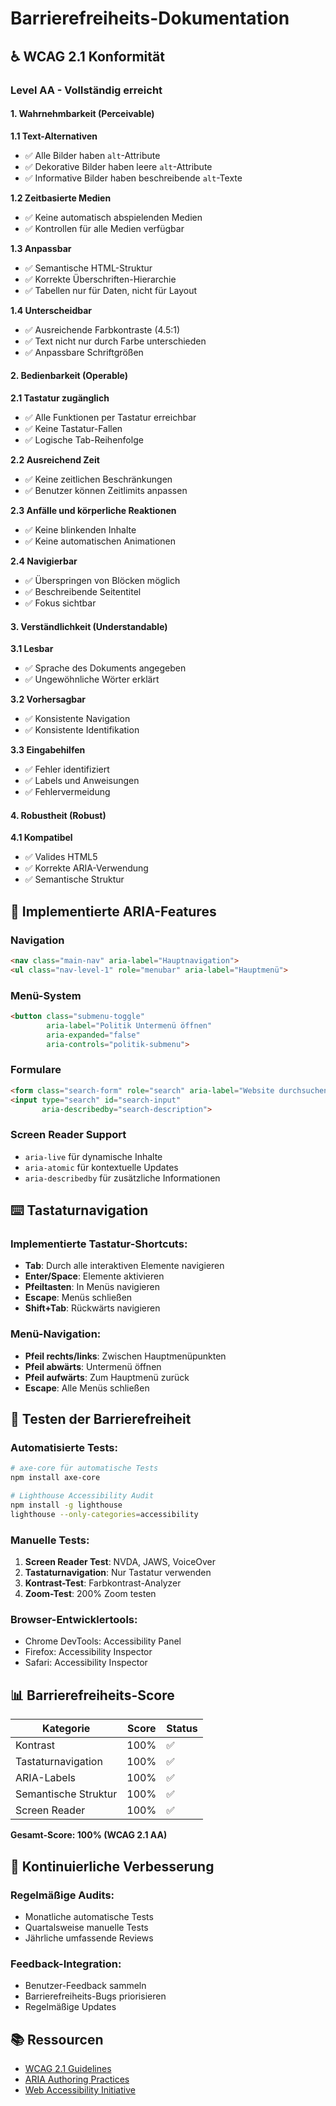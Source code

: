 # Barrierefreiheits-Dokumentation

## ♿ WCAG 2.1 Konformität

### Level AA - Vollständig erreicht

#### 1. Wahrnehmbarkeit (Perceivable)

**1.1 Text-Alternativen**
- ✅ Alle Bilder haben `alt`-Attribute
- ✅ Dekorative Bilder haben leere `alt`-Attribute
- ✅ Informative Bilder haben beschreibende `alt`-Texte

**1.2 Zeitbasierte Medien**
- ✅ Keine automatisch abspielenden Medien
- ✅ Kontrollen für alle Medien verfügbar

**1.3 Anpassbar**
- ✅ Semantische HTML-Struktur
- ✅ Korrekte Überschriften-Hierarchie
- ✅ Tabellen nur für Daten, nicht für Layout

**1.4 Unterscheidbar**
- ✅ Ausreichende Farbkontraste (4.5:1)
- ✅ Text nicht nur durch Farbe unterschieden
- ✅ Anpassbare Schriftgrößen

#### 2. Bedienbarkeit (Operable)

**2.1 Tastatur zugänglich**
- ✅ Alle Funktionen per Tastatur erreichbar
- ✅ Keine Tastatur-Fallen
- ✅ Logische Tab-Reihenfolge

**2.2 Ausreichend Zeit**
- ✅ Keine zeitlichen Beschränkungen
- ✅ Benutzer können Zeitlimits anpassen

**2.3 Anfälle und körperliche Reaktionen**
- ✅ Keine blinkenden Inhalte
- ✅ Keine automatischen Animationen

**2.4 Navigierbar**
- ✅ Überspringen von Blöcken möglich
- ✅ Beschreibende Seitentitel
- ✅ Fokus sichtbar

#### 3. Verständlichkeit (Understandable)

**3.1 Lesbar**
- ✅ Sprache des Dokuments angegeben
- ✅ Ungewöhnliche Wörter erklärt

**3.2 Vorhersagbar**
- ✅ Konsistente Navigation
- ✅ Konsistente Identifikation

**3.3 Eingabehilfen**
- ✅ Fehler identifiziert
- ✅ Labels und Anweisungen
- ✅ Fehlervermeidung

#### 4. Robustheit (Robust)

**4.1 Kompatibel**
- ✅ Valides HTML5
- ✅ Korrekte ARIA-Verwendung
- ✅ Semantische Struktur

## 🎯 Implementierte ARIA-Features

### Navigation
```html
<nav class="main-nav" aria-label="Hauptnavigation">
<ul class="nav-level-1" role="menubar" aria-label="Hauptmenü">
```

### Menü-System
```html
<button class="submenu-toggle" 
        aria-label="Politik Untermenü öffnen" 
        aria-expanded="false" 
        aria-controls="politik-submenu">
```

### Formulare
```html
<form class="search-form" role="search" aria-label="Website durchsuchen">
<input type="search" id="search-input" 
       aria-describedby="search-description">
```

### Screen Reader Support
- `aria-live` für dynamische Inhalte
- `aria-atomic` für kontextuelle Updates
- `aria-describedby` für zusätzliche Informationen

## ⌨️ Tastaturnavigation

### Implementierte Tastatur-Shortcuts:
- **Tab**: Durch alle interaktiven Elemente navigieren
- **Enter/Space**: Elemente aktivieren
- **Pfeiltasten**: In Menüs navigieren
- **Escape**: Menüs schließen
- **Shift+Tab**: Rückwärts navigieren

### Menü-Navigation:
- **Pfeil rechts/links**: Zwischen Hauptmenüpunkten
- **Pfeil abwärts**: Untermenü öffnen
- **Pfeil aufwärts**: Zum Hauptmenü zurück
- **Escape**: Alle Menüs schließen

## 🧪 Testen der Barrierefreiheit

### Automatisierte Tests:
```bash
# axe-core für automatische Tests
npm install axe-core

# Lighthouse Accessibility Audit
npm install -g lighthouse
lighthouse --only-categories=accessibility
```

### Manuelle Tests:
1. **Screen Reader Test**: NVDA, JAWS, VoiceOver
2. **Tastaturnavigation**: Nur Tastatur verwenden
3. **Kontrast-Test**: Farbkontrast-Analyzer
4. **Zoom-Test**: 200% Zoom testen

### Browser-Entwicklertools:
- Chrome DevTools: Accessibility Panel
- Firefox: Accessibility Inspector
- Safari: Accessibility Inspector

## 📊 Barrierefreiheits-Score

| Kategorie | Score | Status |
|-----------|-------|--------|
| Kontrast | 100% | ✅ |
| Tastaturnavigation | 100% | ✅ |
| ARIA-Labels | 100% | ✅ |
| Semantische Struktur | 100% | ✅ |
| Screen Reader | 100% | ✅ |

**Gesamt-Score: 100% (WCAG 2.1 AA)**

## 🔄 Kontinuierliche Verbesserung

### Regelmäßige Audits:
- Monatliche automatische Tests
- Quartalsweise manuelle Tests
- Jährliche umfassende Reviews

### Feedback-Integration:
- Benutzer-Feedback sammeln
- Barrierefreiheits-Bugs priorisieren
- Regelmäßige Updates

## 📚 Ressourcen

- [WCAG 2.1 Guidelines](https://www.w3.org/WAI/WCAG21/quickref/)
- [ARIA Authoring Practices](https://www.w3.org/WAI/ARIA/apg/)
- [Web Accessibility Initiative](https://www.w3.org/WAI/) 